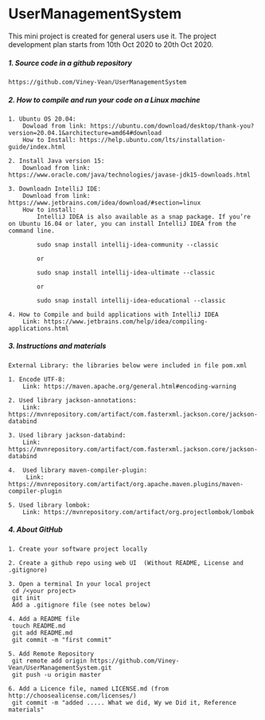 # UserManagementSystem
This mini project is created for general users use it. The project development plan starts from 10th Oct 2020 to 20th Oct 2020.

##### 1.  Source code in a github repository
    https://github.com/Viney-Vean/UserManagementSystem
    
##### 2.  How to compile and run your code on a Linux machine
    1. Ubuntu OS 20.04:
        Dowload from link: https://ubuntu.com/download/desktop/thank-you?version=20.04.1&architecture=amd64#download
        How to Install: https://help.ubuntu.com/lts/installation-guide/index.html
        
    2. Install Java version 15:
        Download from link: https://www.oracle.com/java/technologies/javase-jdk15-downloads.html
        
    3. Downloadn IntelliJ IDE:
        Download from link: https://www.jetbrains.com/idea/download/#section=linux
        How to install:
            IntelliJ IDEA is also available as a snap package. If you’re on Ubuntu 16.04 or later, you can install IntelliJ IDEA from the command line.
            
            sudo snap install intellij-idea-community --classic
            
            or
            
            sudo snap install intellij-idea-ultimate --classic
            
            or
            
            sudo snap install intellij-idea-educational --classic
            
    4. How to Compile and build applications with IntelliJ IDEA
        Link: https://www.jetbrains.com/help/idea/compiling-applications.html
            
##### 3.  Instructions and materials 
    External Library: the libraries below were included in file pom.xml
    
    1. Encode UTF-8:
        Link: https://maven.apache.org/general.html#encoding-warning 
        
    2. Used library jackson-annotations:
        Link: https://mvnrepository.com/artifact/com.fasterxml.jackson.core/jackson-databind
        
    3. Used library jackson-databind:
        Link: https://mvnrepository.com/artifact/com.fasterxml.jackson.core/jackson-databind
        
    4.  Used library maven-compiler-plugin:
         Link: https://mvnrepository.com/artifact/org.apache.maven.plugins/maven-compiler-plugin
         
    5. Used library lombok:
        Link: https://mvnrepository.com/artifact/org.projectlombok/lombok

##### 4.  About GitHub

    1. Create your software project locally
    
    2. Create a github repo using web UI  (Without README, License and .gitignore)
    
    3. Open a terminal In your local project
     cd /<your project>
     git init
     Add a .gitignore file (see notes below)
    
    4. Add a README file
     touch README.md
     git add README.md
     git commit -m "first commit"
    
    5. Add Remote Repository
     git remote add origin https://github.com/Viney-Vean/UserManagementSystem.git
     git push -u origin master
    
    6. Add a Licence file, named LICENSE.md (from http://choosealicense.com/licenses/)
     git commit -m "added ..... What we did, Wy we Did it, Reference materials"
     
 